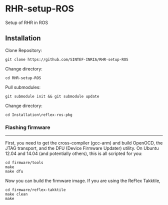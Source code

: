 # RHR-setup-ROS
Setup of RHR in ROS

## Installation

Clone Repository:

```git clone https://github.com/SINTEF-INRIA/RHR-setup-ROS```

Change directory:

```cd RHR-setup-ROS```

Pull submodules:

```git submodule init && git submodule update```

Change directory:

```cd Installation\reflex-ros-pkg```

### Flashing firmware
------
First, you need to get the cross-compiler (gcc-arm) and build OpenOCD, the JTAG transport, and the DFU (Device Firmware Updater) utility. On Ubuntu 12.04 and 14.04 (and potentially others), this is all scripted for you:

    cd firmware/tools 
    make 
    make dfu

Now you can build the firmware image. If you are using the ReFlex Takktile, 

    cd firmware/reflex-takktile
    make clean
    make

